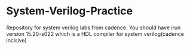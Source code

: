 # System-Verilog-Practice
Repository for system verilog labs from cadence. You should have irun version 15.20-s022 which is a HDL compiler for system verilog(cadence incisive)
